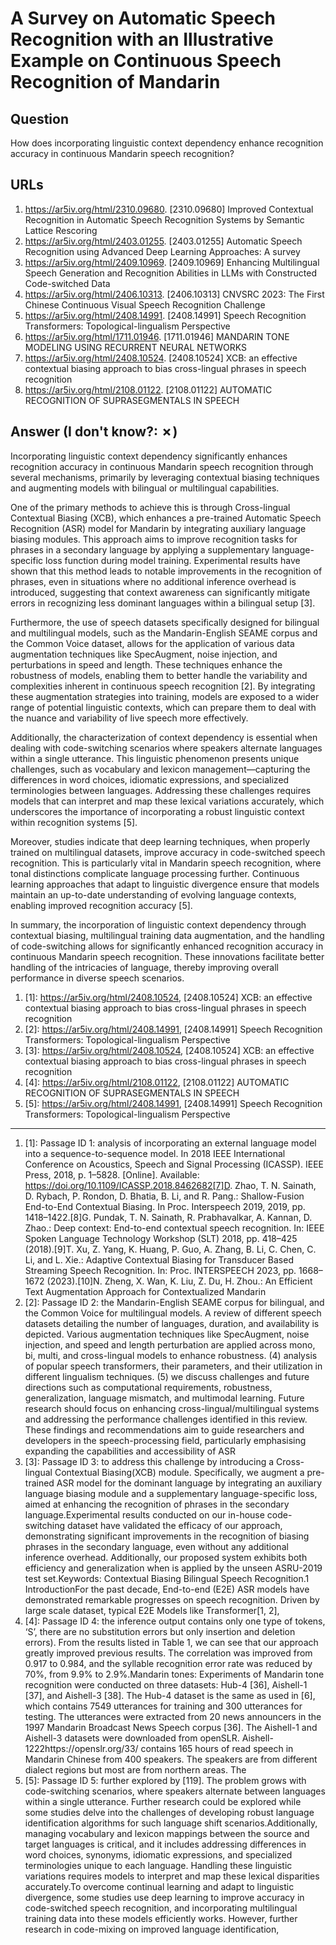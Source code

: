 # A Survey on Automatic Speech Recognition with an Illustrative Example on Continuous Speech Recognition of Mandarin

## Question

How does incorporating linguistic context dependency enhance recognition accuracy in continuous Mandarin speech recognition?

## URLs

1. https://ar5iv.org/html/2310.09680. [2310.09680] Improved Contextual Recognition in Automatic Speech Recognition Systems by Semantic Lattice Rescoring
2. https://ar5iv.org/html/2403.01255. [2403.01255] Automatic Speech Recognition using Advanced Deep Learning Approaches: A survey
3. https://ar5iv.org/html/2409.10969. [2409.10969] Enhancing Multilingual Speech Generation and Recognition Abilities in LLMs with Constructed Code-switched Data
4. https://ar5iv.org/html/2406.10313. [2406.10313] CNVSRC 2023: The First Chinese Continuous Visual Speech Recognition Challenge
5. https://ar5iv.org/html/2408.14991. [2408.14991] Speech Recognition Transformers: Topological-lingualism Perspective
6. https://ar5iv.org/html/1711.01946. [1711.01946] MANDARIN TONE MODELING USING RECURRENT NEURAL NETWORKS
7. https://ar5iv.org/html/2408.10524. [2408.10524] XCB: an effective contextual biasing approach to bias cross-lingual phrases in speech recognition
8. https://ar5iv.org/html/2108.01122. [2108.01122] AUTOMATIC RECOGNITION OF SUPRASEGMENTALS IN SPEECH

## Answer (I don't know?: ✗)

Incorporating linguistic context dependency significantly enhances recognition accuracy in continuous Mandarin speech recognition through several mechanisms, primarily by leveraging contextual biasing techniques and augmenting models with bilingual or multilingual capabilities.

One of the primary methods to achieve this is through Cross-lingual Contextual Biasing (XCB), which enhances a pre-trained Automatic Speech Recognition (ASR) model for Mandarin by integrating auxiliary language biasing modules. This approach aims to improve recognition tasks for phrases in a secondary language by applying a supplementary language-specific loss function during model training. Experimental results have shown that this method leads to notable improvements in the recognition of phrases, even in situations where no additional inference overhead is introduced, suggesting that context awareness can significantly mitigate errors in recognizing less dominant languages within a bilingual setup [3].

Furthermore, the use of speech datasets specifically designed for bilingual and multilingual models, such as the Mandarin-English SEAME corpus and the Common Voice dataset, allows for the application of various data augmentation techniques like SpecAugment, noise injection, and perturbations in speed and length. These techniques enhance the robustness of models, enabling them to better handle the variability and complexities inherent in continuous speech recognition [2]. By integrating these augmentation strategies into training, models are exposed to a wider range of potential linguistic contexts, which can prepare them to deal with the nuance and variability of live speech more effectively.

Additionally, the characterization of context dependency is essential when dealing with code-switching scenarios where speakers alternate languages within a single utterance. This linguistic phenomenon presents unique challenges, such as vocabulary and lexicon management—capturing the differences in word choices, idiomatic expressions, and specialized terminologies between languages. Addressing these challenges requires models that can interpret and map these lexical variations accurately, which underscores the importance of incorporating a robust linguistic context within recognition systems [5]. 

Moreover, studies indicate that deep learning techniques, when properly trained on multilingual datasets, improve accuracy in code-switched speech recognition. This is particularly vital in Mandarin speech recognition, where tonal distinctions complicate language processing further. Continuous learning approaches that adapt to linguistic divergence ensure that models maintain an up-to-date understanding of evolving language contexts, enabling improved recognition accuracy [5].

In summary, the incorporation of linguistic context dependency through contextual biasing, multilingual training data augmentation, and the handling of code-switching allows for significantly enhanced recognition accuracy in continuous Mandarin speech recognition. These innovations facilitate better handling of the intricacies of language, thereby improving overall performance in diverse speech scenarios.

1. [1]:  https://ar5iv.org/html/2408.10524, [2408.10524] XCB: an effective contextual biasing approach to bias cross-lingual phrases in speech recognition
2. [2]:  https://ar5iv.org/html/2408.14991, [2408.14991] Speech Recognition Transformers: Topological-lingualism Perspective
3. [3]:  https://ar5iv.org/html/2408.10524, [2408.10524] XCB: an effective contextual biasing approach to bias cross-lingual phrases in speech recognition
4. [4]:  https://ar5iv.org/html/2108.01122, [2108.01122] AUTOMATIC RECOGNITION OF SUPRASEGMENTALS IN SPEECH
5. [5]:  https://ar5iv.org/html/2408.14991, [2408.14991] Speech Recognition Transformers: Topological-lingualism Perspective
---
1. [1]:  Passage ID 1: analysis of incorporating an external language model into a sequence-to-sequence model. In 2018 IEEE International Conference on Acoustics, Speech and Signal Processing (ICASSP). IEEE Press, 2018, p. 1–5828. [Online]. Available: https://doi.org/10.1109/ICASSP.2018.8462682[7]D. Zhao, T. N. Sainath, D. Rybach, P. Rondon, D. Bhatia, B. Li, and R. Pang.: Shallow-Fusion End-to-End Contextual Biasing. In Proc. Interspeech 2019, 2019, pp. 1418–1422.[8]G. Pundak, T. N. Sainath, R. Prabhavalkar, A. Kannan, D. Zhao.: Deep context: End-to-end contextual speech recognition. In: IEEE Spoken Language Technology Workshop (SLT) 2018, pp. 418–425 (2018).[9]T. Xu, Z. Yang, K. Huang, P. Guo, A. Zhang, B. Li, C. Chen, C. Li, and L. Xie.: Adaptive Contextual Biasing for Transducer Based Streaming Speech Recognition. In: Proc. INTERSPEECH 2023, pp. 1668–1672 (2023).[10]N. Zheng, X. Wan, K. Liu, Z. Du, H. Zhou.: An Efficient Text Augmentation Approach for Contextualized Mandarin
2. [2]:  Passage ID 2: the Mandarin-English SEAME corpus for bilingual, and the Common Voice for multilingual models. A review of different speech datasets detailing the number of languages, duration, and availability is depicted. Various augmentation techniques like SpecAugment, noise injection, and speed and length perturbation are applied across mono, bi, multi, and cross-lingual models to enhance robustness. (4) analysis of popular speech transformers, their parameters, and their utilization in different lingualism techniques. (5) we discuss challenges and future directions such as computational requirements, robustness, generalization, language mismatch, and multimodal learning. Future research should focus on enhancing cross-lingual/multilingual systems and addressing the performance challenges identified in this review. These findings and recommendations aim to guide researchers and developers in the speech-processing field, particularly emphasising expanding the capabilities and accessibility of ASR
3. [3]:  Passage ID 3: to address this challenge by introducing a Cross-lingual Contextual Biasing(XCB) module. Specifically, we augment a pre-trained ASR model for the dominant language by integrating an auxiliary language biasing module and a supplementary language-specific loss, aimed at enhancing the recognition of phrases in the secondary language.Experimental results conducted on our in-house code-switching dataset have validated the efficacy of our approach, demonstrating significant improvements in the recognition of biasing phrases in the secondary language, even without any additional inference overhead. Additionally, our proposed system exhibits both efficiency and generalization when is applied by the unseen ASRU-2019 test set.Keywords: Contextual Biasing Bilingual Speech Recognition.1 IntroductionFor the past decade, End-to-end (E2E) ASR models have demonstrated remarkable progresses on speech recognition. Driven by large scale dataset, typical E2E Models like Transformer[1, 2],
4. [4]:  Passage ID 4: the inference output contains only one type of tokens, ‘S’, there are no substitution errors but only insertion and deletion errors). From the results listed in Table 1, we can see that our approach greatly improved previous results. The correlation was improved from 0.917 to 0.984, and the syllable recognition error rate was reduced by 70%, from 9.9% to 2.9%.Mandarin tones: Experiments of Mandarin tone recognition were conducted on three datasets: Hub-4 [36], Aishell-1 [37], and Aishell-3 [38]. The Hub-4 dataset is the same as used in [6], which contains 7549 utterances for training and 300 utterances for testing. The utterances were extracted from 20 news announcers in the 1997 Mandarin Broadcast News Speech corpus [36]. The Aishell-1 and Aishell-3 datasets were downloaded from openSLR. Aishell-1222https://openslr.org/33/ contains 165 hours of read speech in Mandarin Chinese from 400 speakers. The speakers are from different dialect regions but most are from northern areas. The
5. [5]:  Passage ID 5: further explored by [119]. The problem grows with code-switching scenarios, where speakers alternate between languages within a single utterance. Further research could be explored while some studies delve into the challenges of developing robust language identification algorithms for such language shift scenarios.Additionally, managing vocabulary and lexicon mappings between the source and target languages is critical, and it includes addressing differences in word choices, synonyms, idiomatic expressions, and specialized terminologies unique to each language. Handling these linguistic variations requires models to interpret and map these lexical disparities accurately.To overcome continual learning and adapt to linguistic divergence, some studies use deep learning to improve accuracy in code-switched speech recognition, and incorporating multilingual training data into these models efficiently works. However, further research in code-mixing on improved language identification,